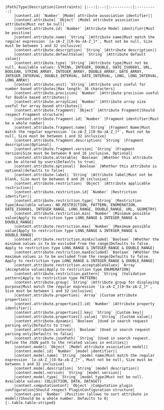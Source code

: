     |Path|Type|Description|Constraints| |:--:|:--:|:---------:|:---------:|
        |content.id| `Number` |Model attribute association identifier||
        |content.attribute| `Object` |Model attribute association attribute|Must not be null|
        |content.attribute.id| `Number` |Attribute Model identifier|Must be positive|
        |content.attribute.name| `String` |Attribute name|Must match the regular expression `[a-zA-Z_][0-9a-zA-Z_]*`, Must not be null, Size must be between 1 and 32 inclusive|
        |content.attribute.description| `String` |Attribute description||
        |content.attribute.defaultValue| `String` |Attribute default value||
        |content.attribute.type| `String` |Attribute type|Must not be null. Available values: STRING, INTEGER, DOUBLE, DATE_ISO8601, URL, BOOLEAN, STRING_ARRAY, INTEGER_ARRAY, DOUBLE_ARRAY, DATE_ARRAY, INTEGER_INTERVAL, DOUBLE_INTERVAL, DATE_INTERVAL, LONG, LONG_INTERVAL, LONG_ARRAY|
        |content.attribute.unit| `String` |Attribute unit useful for number based attributes|Max length: 16 characters|
        |content.attribute.precision| `Number` |Attribute precision useful for double based attributes||
        |content.attribute.arraySize| `Number` |Attribute array size useful for array based attributes||
        |content.attribute.fragment| `Object` |Attribute Fragment|Should respect Fragment structure|
        |content.attribute.fragment.id| `Number` |Fragment identifier|Must be a whole number|
        |content.attribute.fragment.name| `String` |Fragment Name|Must match the regular expression `[a-zA-Z_][0-9a-zA-Z_]*`, Must not be null, Size must be between 1 and 32 inclusive|
        |content.attribute.fragment.description| `String` |Fragment description|Optional|
        |content.attribute.fragment.version| `String` |Fragment Version|Size must be between 0 and 16 inclusive. Optional|
        |content.attribute.alterable| `Boolean` |Whether this attribute can be altered by users|Defaults to true|
        |content.attribute.optional| `Boolean` |Whether this attribute is optional|defaults to false|
        |content.attribute.label| `String` |Attribute label|Must not be blank, Size must be between 0 and 20 inclusive|
        |content.attribute.restriction| `Object` |Attribute applicable restriction||
        |content.attribute.restriction.id| `Number` |Restriction identifier||
        |content.attribute.restriction.type| `String` |Restriction type|Available values: NO_RESTRICTION, PATTERN, ENUMERATION, DATE_ISO8601, INTEGER_RANGE, LONG_RANGE, DOUBLE_RANGE, URL, GEOMETRY|
        |content.attribute.restriction.min| `Number` |Minimum possible value|Apply to restriction type LONG_RANGE & INTEGER_RANGE & DOUBLE_RANGE|
        |content.attribute.restriction.max| `Number` |Maximum possible value|Apply to restriction type LONG_RANGE & INTEGER_RANGE & DOUBLE_RANGE|
        |content.attribute.restriction.minExcluded| `Boolean` |Whether the minimum values is to be excluded from the range|Defaults to false. Apply to restriction type LONG_RANGE & INTEGER_RANGE & DOUBLE_RANGE|
        |content.attribute.restriction.maxExcluded| `Boolean` |Whether the maximum values is to be excluded from the range|Defaults to false. Apply to restriction type LONG_RANGE & INTEGER_RANGE & DOUBLE_RANGE|
        |content.attribute.restriction.acceptableValues| `Array` |Acceptable values|Apply to restriction type ENUMERATION|
        |content.attribute.restriction.pattern| `String` |Validation pattern|Apply to restriction type PATTERN|
        |content.attribute.group| `String` |Attribute group for displaying purpose|Must match the regular expression `[a-zA-Z_][0-9a-zA-Z_]*`, Size must be between 1 and 32 inclusive|
        |content.attribute.properties| `Array` |Custom attribute properties||
        |content.attribute.properties[].id| `Number` |Attribute property identifier||
        |content.attribute.properties[].key| `String` |Custom key||
        |content.attribute.properties[].value| `String` |Custom value||
        |content.attribute.dynamic| `Boolean` |Used in search request parsing only|Defaults to true|
        |content.attribute.internal| `Boolean` |Used in search request parsing only|Defaults to false|
        |content.attribute.jsonPath| `String` |Used in search request. Define the JSON path to the related values in entities||
        |content.model| `Object` |Model attribute association model||
        |content.model.id| `Number` |model identifier||
        |content.model.name| `String` |model name|Must match the regular expression `[a-zA-Z_][0-9a-zA-Z_]*`, Must not be null, Size must be between 1 and 32 inclusive|
        |content.model.description| `String` |model description||
        |content.model.version| `String` |model version||
        |content.model.type| `String` |model type|Must not be null. Available values: COLLECTION, DATA, DATASET|
        |content.computationConf| `Object` |Computation plugin configuration|Should respect PluginConfiguration structure|
        |content.pos| `Number` |Position (allows to sort attribute in model)|Should be a whole number. Defaults to 0|
    {:.table.table-striped}
